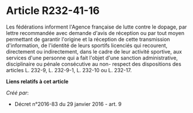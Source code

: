 # Article R232-41-16

Les fédérations informent l'Agence française de lutte contre le dopage, par lettre recommandée avec demande d'avis de
réception ou par tout moyen permettant de garantir l'origine et la réception de cette transmission d'information, de
l'identité de leurs sportifs licenciés qui recourent, directement ou indirectement, dans le cadre de leur activité sportive,
aux services d'une personne qui a fait l'objet d'une sanction administrative, disciplinaire ou pénale consécutive au non-
respect des dispositions des articles L. 232-9, L. 232-9-1, L. 232-10 ou L. 232-17.

**Liens relatifs à cet article**

_Créé par_:

  - Décret n°2016-83 du 29 janvier 2016 - art. 9
